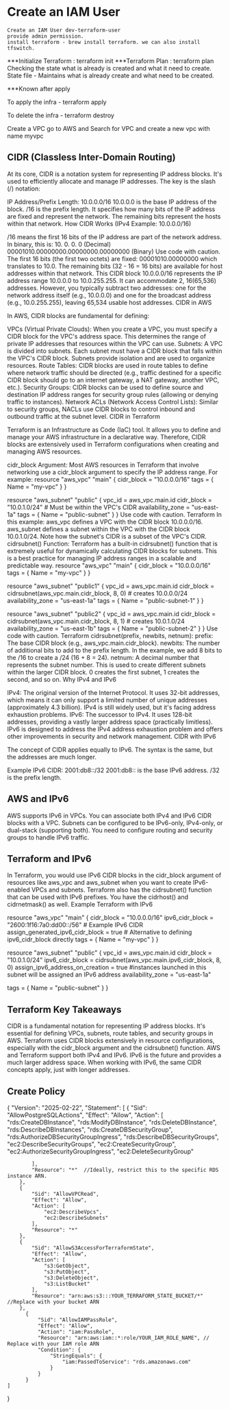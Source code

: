# Create an IAM User

    Create an IAM User dev-terraform-user
    provide admin permission.
    install terraform - brew install terraform. we can also install tfswitch.

***Initialize Terraform : terraform init
***Terraform Plan : terraform plan
Checking the state what is already is created and what it need to create.
State file - Maintains what is already create and what need to be created.

***Known after apply

To apply the infra - terraform apply

To delete the infra - terraform destroy

Create a VPC
go to AWS and Search for VPC and create a new vpc with name myvpc

## CIDR (Classless Inter-Domain Routing)

At its core, CIDR is a notation system for representing IP address blocks. It's used to efficiently allocate and manage IP addresses. The key is the slash (/) notation:

IP Address/Prefix Length: 10.0.0.0/16
10.0.0.0 is the base IP address of the block.
/16 is the prefix length. It specifies how many bits of the IP address are fixed and represent the network. The remaining bits represent the hosts within that network.
How CIDR Works (IPv4 Example: 10.0.0.0/16)

/16 means the first 16 bits of the IP address are part of the network address. In binary, this is:
10.  0.  0.  0  (Decimal)
00001010.00000000.00000000.00000000  (Binary)
Use code with caution.
The first 16 bits (the first two octets) are fixed: 00001010.00000000 which translates to 10.0.
The remaining bits (32 - 16 = 16 bits) are available for host addresses within that network.
This CIDR block 10.0.0.0/16 represents the IP address range 10.0.0.0 to 10.0.255.255. It can accommodate 2, 16(65,536) addresses. However, you typically subtract two addresses: one for the network address itself (e.g., 10.0.0.0) and one for the broadcast address (e.g., 10.0.255.255), leaving 65,534 usable host addresses.
CIDR in AWS

In AWS, CIDR blocks are fundamental for defining:

VPCs (Virtual Private Clouds): When you create a VPC, you must specify a CIDR block for the VPC's address space. This determines the range of private IP addresses that resources within the VPC can use.
Subnets: A VPC is divided into subnets. Each subnet must have a CIDR block that falls within the VPC's CIDR block. Subnets provide isolation and are used to organize resources.
Route Tables: CIDR blocks are used in route tables to define where network traffic should be directed (e.g., traffic destined for a specific CIDR block should go to an internet gateway, a NAT gateway, another VPC, etc.).
Security Groups: CIDR blocks can be used to define source and destination IP address ranges for security group rules (allowing or denying traffic to instances).
Network ACLs (Network Access Control Lists): Similar to security groups, NACLs use CIDR blocks to control inbound and outbound traffic at the subnet level.
CIDR in Terraform

Terraform is an Infrastructure as Code (IaC) tool. It allows you to define and manage your AWS infrastructure in a declarative way. Therefore, CIDR blocks are extensively used in Terraform configurations when creating and managing AWS resources.

cidr_block Argument: Most AWS resources in Terraform that involve networking use a cidr_block argument to specify the IP address range. For example:
resource "aws_vpc" "main" {
  cidr_block = "10.0.0.0/16"
  tags = {
    Name = "my-vpc"
  }
}

resource "aws_subnet" "public" {
  vpc_id     = aws_vpc.main.id
  cidr_block = "10.0.1.0/24"  # Must be within the VPC's CIDR
  availability_zone = "us-east-1a"
  tags = {
    Name = "public-subnet"
  }
}
Use code with caution.
Terraform
In this example:
aws_vpc defines a VPC with the CIDR block 10.0.0.0/16.
aws_subnet defines a subnet within the VPC with the CIDR block 10.0.1.0/24. Note how the subnet's CIDR is a subset of the VPC's CIDR.
cidrsubnet() Function: Terraform has a built-in cidrsubnet() function that is extremely useful for dynamically calculating CIDR blocks for subnets. This is a best practice for managing IP address ranges in a scalable and predictable way.
resource "aws_vpc" "main" {
  cidr_block = "10.0.0.0/16"
  tags = {
    Name = "my-vpc"
  }
}

resource "aws_subnet" "public1" {
  vpc_id = aws_vpc.main.id
  cidr_block = cidrsubnet(aws_vpc.main.cidr_block, 8, 0)  # creates 10.0.0.0/24
  availability_zone = "us-east-1a"
  tags = {
    Name = "public-subnet-1"
  }
}

resource "aws_subnet" "public2" {
  vpc_id = aws_vpc.main.id
  cidr_block = cidrsubnet(aws_vpc.main.cidr_block, 8, 1)  # creates 10.0.1.0/24
  availability_zone = "us-east-1b"
  tags = {
    Name = "public-subnet-2"
  }
}
Use code with caution.
Terraform
cidrsubnet(prefix, newbits, netnum):
prefix: The base CIDR block (e.g., aws_vpc.main.cidr_block).
newbits: The number of additional bits to add to the prefix length. In the example, we add 8 bits to the /16 to create a /24 (16 + 8 = 24).
netnum: A decimal number that represents the subnet number. This is used to create different subnets within the larger CIDR block. 0 creates the first subnet, 1 creates the second, and so on.
Why IPv4 and IPv6

IPv4: The original version of the Internet Protocol. It uses 32-bit addresses, which means it can only support a limited number of unique addresses (approximately 4.3 billion). IPv4 is still widely used, but it's facing address exhaustion problems.
IPv6: The successor to IPv4. It uses 128-bit addresses, providing a vastly larger address space (practically limitless). IPv6 is designed to address the IPv4 address exhaustion problem and offers other improvements in security and network management.
CIDR with IPv6

The concept of CIDR applies equally to IPv6. The syntax is the same, but the addresses are much longer.

Example IPv6 CIDR: 2001:db8::/32
2001:db8:: is the base IPv6 address.
/32 is the prefix length.

## AWS and IPv6

AWS supports IPv6 in VPCs. You can associate both IPv4 and IPv6 CIDR blocks with a VPC.
Subnets can be configured to be IPv6-only, IPv4-only, or dual-stack (supporting both).
You need to configure routing and security groups to handle IPv6 traffic.

## Terraform and IPv6

In Terraform, you would use IPv6 CIDR blocks in the cidr_block argument of resources like aws_vpc and aws_subnet when you want to create IPv6-enabled VPCs and subnets.
Terraform also has the cidrsubnet() function that can be used with IPv6 prefixes. You have the cidrhost() and cidrnetmask() as well.
Example Terraform with IPv6

resource "aws_vpc" "main" {
  cidr_block = "10.0.0.0/16"
  ipv6_cidr_block = "2600:1f16:7a0:dd00::/56" # Example IPv6 CIDR
  assign_generated_ipv6_cidr_block = true # Alternative to defining ipv6_cidr_block directly
  tags = {
    Name = "my-vpc"
  }
}

resource "aws_subnet" "public" {
  vpc_id            = aws_vpc.main.id
  cidr_block        = "10.0.1.0/24"
  ipv6_cidr_block = cidrsubnet(aws_vpc.main.ipv6_cidr_block, 8, 0)
  assign_ipv6_address_on_creation = true #instances launched in this subnet will be assigned an IPv6 address
  availability_zone = "us-east-1a"

  tags = {
    Name = "public-subnet"
  }
}

## Terraform Key Takeaways

CIDR is a fundamental notation for representing IP address blocks.
It's essential for defining VPCs, subnets, route tables, and security groups in AWS.
Terraform uses CIDR blocks extensively in resource configurations, especially with the cidr_block argument and the cidrsubnet() function.
AWS and Terraform support both IPv4 and IPv6. IPv6 is the future and provides a much larger address space.
When working with IPv6, the same CIDR concepts apply, just with longer addresses.

## Create Policy

{
    "Version": "2025-02-22",
    "Statement": [
        {
            "Sid": "AllowPostgreSQLActions",
            "Effect": "Allow",
            "Action": [
                "rds:CreateDBInstance",
                "rds:ModifyDBInstance",
                "rds:DeleteDBInstance",
                "rds:DescribeDBInstances",
                "rds:CreateDBSecurityGroup",
                "rds:AuthorizeDBSecurityGroupIngress",
                "rds:DescribeDBSecurityGroups",
                "ec2:DescribeSecurityGroups",
                "ec2:CreateSecurityGroup",
                "ec2:AuthorizeSecurityGroupIngress",
                "ec2:DeleteSecurityGroup"

            ],
            "Resource": "*"  //Ideally, restrict this to the specific RDS instance ARN.
        },
        {
            "Sid": "AllowVPCRead",
            "Effect": "Allow",
            "Action": [
                "ec2:DescribeVpcs",
                "ec2:DescribeSubnets"
            ],
            "Resource": "*"
        },
        {
            "Sid": "AllowS3AccessForTerraformState",
            "Effect": "Allow",
            "Action": [
                "s3:GetObject",
                "s3:PutObject",
                "s3:DeleteObject",
                "s3:ListBucket"
            ],
            "Resource": "arn:aws:s3:::YOUR_TERRAFORM_STATE_BUCKET/*"  //Replace with your bucket ARN
        },
          {
              "Sid": "AllowIAMPassRole",
              "Effect": "Allow",
              "Action": "iam:PassRole",
              "Resource": "arn:aws:iam::*:role/YOUR_IAM_ROLE_NAME", // Replace with your IAM role ARN
              "Condition": {
                  "StringEquals": {
                      "iam:PassedToService": "rds.amazonaws.com"
                  }
              }
          }
    ]
}
